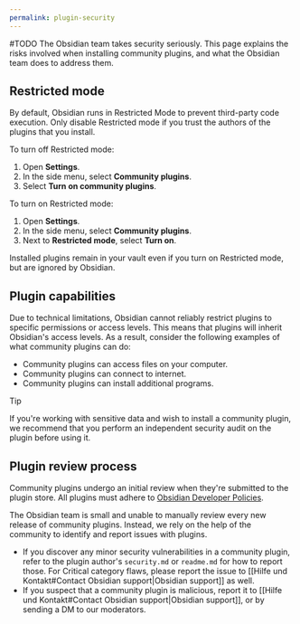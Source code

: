 ```yaml
---
permalink: plugin-security
---
```

#TODO
The Obsidian team takes security seriously. This page explains the risks involved when installing community plugins, and what the Obsidian team does to address them.

## Restricted mode

By default, Obsidian runs in Restricted Mode to prevent third-party code execution. Only disable Restricted mode if you trust the authors of the plugins that you install.

To turn off Restricted mode:

1. Open **Settings**.
2. In the side menu, select **Community plugins**.
3. Select **Turn on community plugins**.

To turn on Restricted mode:

1. Open **Settings**.
2. In the side menu, select **Community plugins**.
3. Next to **Restricted mode**, select **Turn on**.

Installed plugins remain in your vault even if you turn on Restricted mode, but are ignored by Obsidian.

## Plugin capabilities

Due to technical limitations, Obsidian cannot reliably restrict plugins to specific permissions or access levels. This means that plugins will inherit Obsidian's access levels. As a result, consider the following examples of what community plugins can do:

- Community plugins can access files on your computer.
- Community plugins can connect to internet.
- Community plugins can install additional programs.

> [!tip] 
> If you're working with sensitive data and wish to install a community plugin, we recommend that you perform an independent security audit on the plugin before using it.

## Plugin review process

Community plugins undergo an initial review when they're submitted to the plugin store. All plugins must adhere to [Obsidian Developer Policies](https://docs.obsidian.md/Developer+policies).

The Obsidian team is small and unable to manually review every new release of community plugins. Instead, we rely on the help of the community to identify and report issues with plugins.

- If you discover any minor security vulnerabilities in a community plugin, refer to the plugin author's `security.md` or `readme.md` for how to report those. For Critical category flaws, please report the issue to [[Hilfe und Kontakt#Contact Obsidian support|Obsidian support]] as well. 
- If you suspect that a community plugin is malicious, report it to [[Hilfe und Kontakt#Contact Obsidian support|Obsidian support]], or by sending a DM to our moderators.


